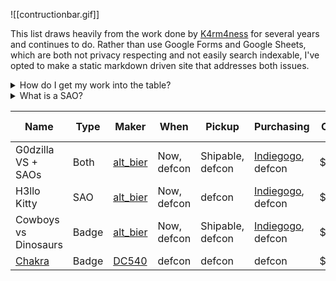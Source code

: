 
![[contructionbar.gif]]

This list draws heavily from the work done by [K4rm4ness](https://twitter.com/K4rm4ness) for several years and continues to do. Rather than use Google Forms and Google Sheets, which are both not privacy respecting and not easily search indexable, I've opted to make a static markdown driven site that addresses both issues. 

<details>
<summary>How do I get my work into the table?</summary>

Message https://freeradical.zone/@kamenrunner

</details>
<details>
<summary>What is a SAO?</summary>

Shitty Add-On (SAO) is a printed circuit board (PCB) meant to be attached to badge-sized PCBs. For more verbose details and history of the standard, please see [Hackaday's article](https://hackaday.com/2019/03/20/introducing-the-shitty-add-on-v1-69bis-standard/)!

</details>


| Name                                                       | Type  | Maker                                       | When        | Pickup           | Purchasing                                                                                         | Cost | Uses Gen 'AI'? |
| ---------------------------------------------------------- | ----- | ------------------------------------------- | ----------- | ---------------- | -------------------------------------------------------------------------------------------------- | ---- | -------------- |
| G0dzilla VS + SAOs                                         | Both  | [alt_bier](https://defcon.social/@alt_bier) | Now, defcon | Shipable, defcon | [Indiegogo](https://www.indiegogo.com/projects/badgelife-wearable-art-by-altbier-for-dc32), defcon | $60  | Unknown        |
| H3llo Kitty                                                | SAO   | [alt_bier](https://defcon.social/@alt_bier) | Now, defcon | defcon           | [Indiegogo](https://www.indiegogo.com/projects/badgelife-wearable-art-by-altbier-for-dc32), defcon | $30  | Unknown        |
| Cowboys vs Dinosaurs                                       | Badge | [alt_bier](https://defcon.social/@alt_bier) | Now, defcon | Shipable, defcon | [Indiegogo](https://www.indiegogo.com/projects/badgelife-wearable-art-by-altbier-for-dc32), defcon | $60  | Unknown        |
| [Chakra](https://dc540.org/xxx/product/chakra-badge-2024/) | Badge | [DC540](https://defcon.social/@dc540)       | defcon      | defcon           | defcon                                                                                             | $100 | Unknown        |
